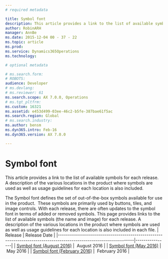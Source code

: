 ```yaml
---
# required metadata

title: Symbol font
description: This article provides a link to the list of available symbols for each release.  A description of the various locations in the product where symbols are used as well as usage guidelines for each location is also included.  
author: RobinARH
manager: AnnBe
ms.date: 2015-12-04 00 - 37 - 22
ms.topic: article
ms.prod: 
ms.service: Dynamics365Operations
ms.technology: 

# optional metadata

# ms.search.form: 
# ROBOTS: 
audience: Developer
# ms.devlang: 
# ms.reviewer: 61
ms.search.scope: AX 7.0.0, Operations
# ms.tgt_pltfrm: 
ms.custom: 16321
ms.assetid: e453d499-03ee-46c2-b5fe-387bae61f5ac
ms.search.region: Global
# ms.search.industry: 
ms.author: bensm
ms.dyn365.intro: Feb-16
ms.dyn365.version: AX 7.0.0

---
```


# Symbol font

This article provides a link to the list of available symbols for each release.  A description of the various locations in the product where symbols are used as well as usage guidelines for each location is also included.  

The Symbol font defines the set of out-of-the-box symbols available for use in the product.  These symbols are primarily used by buttons, tiles, and image controls. With each release, there are often updates to the symbol font in terms of added or removed symbols. This page provides links to the list of available symbols (the name and image) for each release. A description of the various locations in the product where symbols are used as well as usage guidelines for each location is also included in each file.
| Release                                                                                                            | Release Date   |
|--------------------------------------------------------------------------------------------------------------------|----------------|
| [Symbol font (August 2016)](./media/dynamicssymbolfont_update2.pdf) |  August 2016   |
| [Symbol font (May 2016)](./media/dynamicssymbolfont_update1.pdf)    |  May 2016      |
| [Symbol font (February 2016)](./media/dynamicssymbolfont_rtw.pdf)   |  February 2016 |

   

